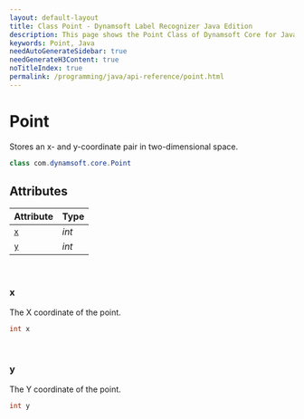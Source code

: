 ```yaml
---
layout: default-layout
title: Class Point - Dynamsoft Label Recognizer Java Edition
description: This page shows the Point Class of Dynamsoft Core for Java Language.
keywords: Point, Java
needAutoGenerateSidebar: true
needGenerateH3Content: true
noTitleIndex: true
permalink: /programming/java/api-reference/point.html
---
```



# Point
Stores an x- and y-coordinate pair in two-dimensional space.

```java
class com.dynamsoft.core.Point
```

## Attributes
  
| Attribute | Type | 
|---------- | ---- | 
| [`x`](#x) | *int* |
| [`y`](#y) | *int* |


&nbsp;

### x
The X coordinate of the point.

```java
int x
```


&nbsp;

### y
The Y coordinate of the point.

```java
int y
```
